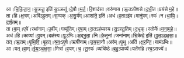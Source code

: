 

  
आ।चि॒कि॒ता॒न॒।सु॒क्रतू॒ इति॑ सु॒ऽक्रतू॑।दे॒वौ।म॒र्त॒।रि॒शाद॑सा।वरु॑णाय।ऋ॒तऽपे॑शसे।द॒धी॒त।प्रय॑से म॒हे॥  
ता।हि।क्ष॒त्रम्।अवि॑ऽह्रुतम्।स॒म्यक्।अ॒सु॒र्य॑म्।आशा॑ते॒ इति॑।अध॑।व्र॒ताऽइ॑व।मानु॑षम्।स्वः॑।न।धा॒यि॒।द॒र्श॒तम्॥  
ता।वा॒म्।एषे॑।रथा॑नाम्।उ॒र्वीम्।गव्यू॑तिम्।ए॒षा॒म्।रा॒तऽह॑व्यस्य।सु॒ऽस्तु॒तिम्।द॒धृक्।स्तोमैः॑।म॒ना॒म॒हे॒॥  
अध॑।हि।काव्या॑।यु॒वम्।दक्ष॑स्य।पूः॒ऽभिः।अ॒द्भु॒ता॒।नि।के॒तुना॑।जना॑नाम्।चि॒केथे॒ इति॑।पू॒त॒ऽद॒क्ष॒सा॒॥  
तत्।ऋ॒तम्।पृ॒थि॒वि॒।बृ॒हत्।श्र॒वः॒ऽए॒षे।ऋषी॑णाम्।ज्र॒य॒सा॒नौ।अर॑म्।पृ॒थु।अति॑।क्ष॒र॒न्ति॒।याम॑ऽभिः॥  
आ।यत्।वा॒म्।ई॒य॒ऽच॒क्ष॒सा॒।मित्रा॑।व॒यम्।च॒।सू॒रयः॑।व्यचि॑ष्ठे।ब॒हु॒ऽपाय्ये॑।यते॑महि।स्व॒ऽराज्ये॑॥  
